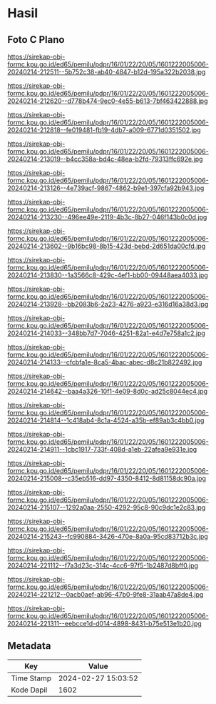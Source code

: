 # Hasil

## Foto C Plano

https://sirekap-obj-formc.kpu.go.id/ed65/pemilu/pdpr/16/01/22/20/05/1601222005006-20240214-212511--5b752c38-ab40-4847-b12d-195a322b2038.jpg

https://sirekap-obj-formc.kpu.go.id/ed65/pemilu/pdpr/16/01/22/20/05/1601222005006-20240214-212620--d778b474-9ec0-4e55-b613-7bf463422888.jpg

https://sirekap-obj-formc.kpu.go.id/ed65/pemilu/pdpr/16/01/22/20/05/1601222005006-20240214-212818--fe019481-fb19-4db7-a009-6771d0351502.jpg

https://sirekap-obj-formc.kpu.go.id/ed65/pemilu/pdpr/16/01/22/20/05/1601222005006-20240214-213019--b4cc358a-bd4c-48ea-b2fd-79313ffc692e.jpg

https://sirekap-obj-formc.kpu.go.id/ed65/pemilu/pdpr/16/01/22/20/05/1601222005006-20240214-213126--4e739acf-9867-4862-b9e1-397cfa92b943.jpg

https://sirekap-obj-formc.kpu.go.id/ed65/pemilu/pdpr/16/01/22/20/05/1601222005006-20240214-213230--496ee49e-2119-4b3c-8b27-046f143b0c0d.jpg

https://sirekap-obj-formc.kpu.go.id/ed65/pemilu/pdpr/16/01/22/20/05/1601222005006-20240214-213602--9b16bc98-8b15-423d-bebd-2d651da00cfd.jpg

https://sirekap-obj-formc.kpu.go.id/ed65/pemilu/pdpr/16/01/22/20/05/1601222005006-20240214-213830--1a3566c8-429c-4ef1-bb00-09448aea4033.jpg

https://sirekap-obj-formc.kpu.go.id/ed65/pemilu/pdpr/16/01/22/20/05/1601222005006-20240214-213928--bb2083b6-2a23-4276-a923-e316d16a38d3.jpg

https://sirekap-obj-formc.kpu.go.id/ed65/pemilu/pdpr/16/01/22/20/05/1601222005006-20240214-214033--348bb7d7-7046-4251-82a1-e4d7e758a1c2.jpg

https://sirekap-obj-formc.kpu.go.id/ed65/pemilu/pdpr/16/01/22/20/05/1601222005006-20240214-214133--cfcbfa1e-8ca5-4bac-abec-d8c21b822492.jpg

https://sirekap-obj-formc.kpu.go.id/ed65/pemilu/pdpr/16/01/22/20/05/1601222005006-20240214-214642--baa4a326-10f1-4e09-8d0c-ad25c8044ec4.jpg

https://sirekap-obj-formc.kpu.go.id/ed65/pemilu/pdpr/16/01/22/20/05/1601222005006-20240214-214814--1c418ab4-8c1a-4524-a35b-ef89ab3c4bb0.jpg

https://sirekap-obj-formc.kpu.go.id/ed65/pemilu/pdpr/16/01/22/20/05/1601222005006-20240214-214911--1cbc1917-733f-408d-a1eb-22afea9e931e.jpg

https://sirekap-obj-formc.kpu.go.id/ed65/pemilu/pdpr/16/01/22/20/05/1601222005006-20240214-215008--c35eb516-dd97-4350-8412-8d81158dc90a.jpg

https://sirekap-obj-formc.kpu.go.id/ed65/pemilu/pdpr/16/01/22/20/05/1601222005006-20240214-215107--1292a0aa-2550-4292-95c8-90c9dc1e2c83.jpg

https://sirekap-obj-formc.kpu.go.id/ed65/pemilu/pdpr/16/01/22/20/05/1601222005006-20240214-215243--fc990884-3426-470e-8a0a-95cd83712b3c.jpg

https://sirekap-obj-formc.kpu.go.id/ed65/pemilu/pdpr/16/01/22/20/05/1601222005006-20240214-221112--f7a3d23c-314c-4cc6-97f5-1b2487d8bff0.jpg

https://sirekap-obj-formc.kpu.go.id/ed65/pemilu/pdpr/16/01/22/20/05/1601222005006-20240214-221212--0acb0aef-ab96-47b0-9fe8-31aab47a8de4.jpg

https://sirekap-obj-formc.kpu.go.id/ed65/pemilu/pdpr/16/01/22/20/05/1601222005006-20240214-221311--eebcce1d-d014-4898-8431-b75e513e1b20.jpg


## Metadata

| Key        | Value               |
| ---------- | ------------------- |
| Time Stamp | 2024-02-27 15:03:52 |
| Kode Dapil | 1602                |



